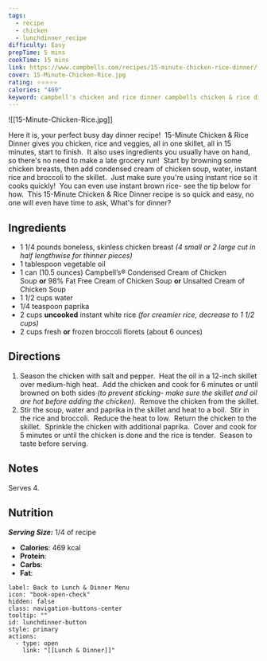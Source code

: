 ```yaml
---
tags:
  - recipe
  - chicken
  - lunchdinner_recipe
difficulty: Easy
prepTime: 5 mins
cookTime: 15 mins
link: https://www.campbells.com/recipes/15-minute-chicken-rice-dinner/
cover: 15-Minute-Chicken-Rice.jpg
rating: ⭐️⭐️⭐️⭐️⭐️
calories: "469"
keyword: campbell's chicken and rice dinner campbells chicken & rice dinner cream of chicken soup cream of mushroom soup cream of celery soup paprika rice broccoli
---
```


![[15-Minute-Chicken-Rice.jpg]]

Here it is, your perfect busy day dinner recipe!  15-Minute Chicken & Rice Dinner gives you chicken, rice and veggies, all in one skillet, all in 15 minutes, start to finish.  It also uses ingredients you usually have on hand, so there's no need to make a late grocery run!  Start by browning some chicken breasts, then add condensed cream of chicken soup, water, instant rice and broccoli to the skillet.  Just make sure you're using instant rice so it cooks quickly!  You can even use instant brown rice- see the tip below for how.  This 15-Minute Chicken & Rice Dinner recipe is so quick and easy, no one will even have time to ask, What's for dinner?

## Ingredients
- 1 1/4 pounds boneless, skinless chicken breast _(4 small or 2 large cut in half lengthwise for thinner pieces)_
- 1 tablespoon vegetable oil
- 1 can (10.5 ounces) Campbell’s® Condensed Cream of Chicken Soup **or** 98% Fat Free Cream of Chicken Soup **or** Unsalted Cream of Chicken Soup
- 1 1/2 cups water
- 1/4 teaspoon paprika
- 2 cups **uncooked** instant white rice _(for creamier rice, decrease to 1 1/2 cups)_
- 2 cups fresh **or** frozen broccoli florets (about 6 ounces)


## Directions
1. Season the chicken with salt and pepper.  Heat the oil in a 12-inch skillet over medium-high heat.  Add the chicken and cook for 6 minutes or until browned on both sides _(to prevent sticking- make sure the skillet and oil are hot before adding the chicken)_.  Remove the chicken from the skillet.
2. Stir the soup, water and paprika in the skillet and heat to a boil.  Stir in the rice and broccoli.  Reduce the heat to low.  Return the chicken to the skillet.  Sprinkle the chicken with additional paprika.  Cover and cook for 5 minutes or until the chicken is done and the rice is tender.  Season to taste before serving.

## Notes
Serves 4.

## Nutrition
***Serving Size:*** 1/4 of recipe
- **Calories**: 469 kcal
- **Protein**: 
- **Carbs**: 
- **Fat**: 


```meta-bind-button
label: Back to Lunch & Dinner Menu
icon: "book-open-check"
hidden: false
class: navigation-buttons-center
tooltip: ""
id: lunchdinner-button
style: primary
actions:
  - type: open
    link: "[[Lunch & Dinner]]"

```
 
